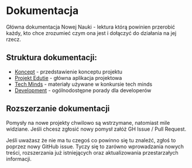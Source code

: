 # Dokumentacja

Główna dokumentacja Nowej Nauki - lektura którą powinien przerobić każdy, kto chce zrozumieć czym ona jest i dołączyć do działania na jej rzecz.

## Struktura dokumentacji:
 - [Koncept](koncept/readme.md) - przedstawienie konceptu projektu
 - [Projekt Edutie](projekty/edutie/Edutie.md) - główna aplikacja projektowa
 - [Tech Minds](techminds/readme.md) - materiały używane w konkursie tech minds
 - [Development](development/readme.md) - ogólnodostępne porady dla developerów

## Rozszerzanie dokumentacji

Pomysły na nowe projekty chwilowo są wstrzymane, natomiast mile widziane. Jeśli chcesz zgłosić nowy pomysł załóż GH Issue / Pull Request.

Jeśli uważasz że nie ma tu czegoś co powinno się tu znaleźć, zgłoś to poprzez nowy GitHub issue. Tyczy się to zarówno wprowadzania nowych treści, rozszerzania już istniejących oraz aktualizowania przestarzałych informacji.
